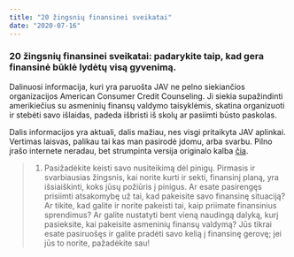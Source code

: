 ```yaml
---
title: "20 žingsnių finansinei sveikatai"
date: "2020-07-16"
---
```


### 20 žingsnių finansinei sveikatai: padarykite taip, kad gera finansinė būklė lydėtų visą gyvenimą.

Dalinuosi informacija, kuri yra paruošta JAV ne pelno siekiančios organizacijos American Consumer Credit Counseling.
Ji siekia supažindinti amerikiečius su asmeninių finansų valdymo taisyklėmis, skatina organizuoti ir stebėti savo išlaidas,
padeda išbristi iš skolų ar pasiimti būsto paskolas.

Dalis informacijos yra aktuali, dalis mažiau, nes visgi pritaikyta JAV aplinkai. Vertimas laisvas, palikau tai kas man pasirodė įdomu, arba svarbu.
Pilno įrašo internete neradau, bet strumpinta versija originalo kalba [čia](https://www.consumercredit.com/about-us/press-releases/2017-press-releases/your-20-steps-to-financial-health).

> 1. Pasižadėkite keisti savo nusiteikimą dėl pinigų.
> Pirmasis ir svarbiausias žingsnis, kai norite kurti ir sekti,
> finansinį planą, yra išsiaiškinti, koks jūsų požiūris į pinigus.
> Ar esate pasirengęs prisiimti atsakomybę už tai, kad pakeisite savo
> finansinę situaciją? Ar tikite, kad galite ir norite
> pakeisti tai, kaip priimate finansinius sprendimus? Ar galite nustatyti
> bent vieną naudingą dalyką, kurį pasieksite, kai pakeisite asmeninių finansų
> valdymą?
> Jūs tikrai esate pasiruošęs ir galite pradėti savo kelią į finansinę gerovę;
> jei jūs to norite, pažadėkite sau!